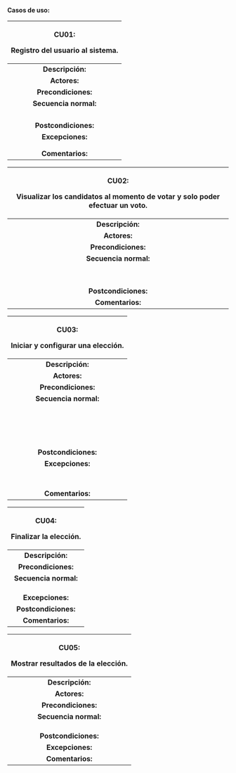 **Casos de uso:**


|<p>**CU01:**</p><p>**Registro del usuario al sistema.**</p>|
| :-: |
|**Descripción:**|El usuario, ya sea votante o administrador, deberá de ingresar su matrícula para ser identificado por el sistema.|
|**Actores:**|Usuarios votantes y administradores.|
|**Precondiciones:**|<p>-El usuario debe poseer su matrícula.</p><p>-El usuario debe de estar dado de alta en el sistema.</p>|
|**Secuencia normal:**|**Paso**|**Acción**|
||1|El usuario accederá a la página web.|
||2|Al acceder a la página web, aparecerá un mensaje dándole la bienvenida al usuario y pidiéndole que ingrese su matrícula para identificarlo, seguido de esto habrá un espacio de texto donde el usuario podrá ingresar su matrícula.|
||3|Una vez ingresado su matrícula, el usuario será identificado y redirigido a la pantalla principal que le corresponde según si es un administrador o un votante.|
||4|El usuario podrá salir de sesión simplemente cerrando la ventana o dándole clic al botón para salir sesión en la esquina superior izquierda, donde será redirigido a la página de inicio de sesión.|
|**Postcondiciones:**|El usuario al iniciar sesión será capaz de realizar funciones de votante o administrador, según sea su cuenta.|
|**Excepciones:**|**Paso**|**Acción.**|
||2|*Al acceder a la página web, aparecerá un mensaje dándole la bienvenida al usuario y pidiéndole que ingrese su matrícula para identificarlo, seguido de esto habrá un espacio de texto donde el usuario podrá ingresar su matrícula.*|
|||E.1|En caso de ingresar credenciales invalidas, el sistema enviara un mensaje en el que indique que la información es incorrecta, lo corrija e intente de nuevo.|
|**Comentarios:**|En el caso de la cuenta administrador, por el momento solo será una, tendrá acceso a ella solamente el equipo de desarrollo y para acceder a ella será a través de una cadena de caracteres que el equipo de desarrollo decida.|



|<p>**CU02:**</p><p>**Visualizar los candidatos al momento de votar y solo poder efectuar un voto.**</p>|
| :-: |
|**Descripción:**|El usuario podrá ver a los candidatos con su respectiva imagen y podrá emitir un único voto.|
|**Actores:**|Votantes.|
|**Precondiciones:**|El usuario ya autentificado debe encontrarse en la plataforma.|
|**Secuencia normal:**|**Paso**|**Acción**|
||1|El votante ingresa a la opción de votar.|
||2|El votante visualizará la imagen y el nombre de cada candidato. El nombre está dentro de un recuadro.|
||3|El votante selecciona el nombre del candidato por el cual desea votar.|
||4|El votante selecciona el recuadro que dice confirmar.|
||5|El sistema genera una ventana emergente que le advierte al usuario que solo puede votar una vez y le pide al usuario confirmar nuevamente su voto.|
||6|El votante confirma su voto.|
||7|El sistema redirige al usuario a la página principal.|
||8|El votante al intentar darle a la opción de votar este no podrá acceder.|
|**Postcondiciones:**|<p>1.- El voto se registró </p><p>2.- El usuario no está en la posibilidad de realizar otro voto.</p>|
|**Comentarios:**|Será una única imagen la que tendrá cada candidato.|



|<p>**CU03:**</p><p>**Iniciar y configurar una elección.**</p>|
| :-: |
|**Descripción:**|El administrador podrá crear una elección y configurar la misma al momento de crearla.|
|**Actores:**|Administradores.|
|**Precondiciones:**|El usuario ya debió de haberse autentificado como administrador.|
|**Secuencia normal:**|**Paso**|**Acción**|
||1|En la pantalla habrá un solo botón, el cual permitirá al administrador a ir a otra página.|
||2|En esa nueva página, tendrá las opciones de crear los candidatos, poner un tiempo límite de la elección, cancelar la elección y confirmar la creación de la misma, para cada opción hay un botón especifico.|
|||2.1|El administrador al interactuar con el botón de crear candidatos aparecerá una ventana emergente con una lista de los candidatos ya creados, un botón para confirmar cambios, un botón para cerrar la ventana y dos espacios para poner el nombre y la imagen del candidato.|
||||a)|El espacio de texto será de máximo 50 caracteres para el nombre.|
||||b)|El espacio para subir la imagen solo permitirá archivos de imagen .jpg y .png y con un tamaño menor a 5MB.|
||||c)|Al presionar el botón para cerrar la ventana, el administrador vuele al paso 2.|
||||d)|Al presionar el botón de confirmar, el nombre de candidato se guardará en la lista de candidatos.|
||||e)|En la lista de candidatos habrá un voto al lado de cada nombre para eliminar candidatos, cuando el candidato sea borrado se eliminará de la lista.|
|||2.2|Al presionar el botón de tiempo límite de la elección saldrá una ventana emergente con 3 campos de texto y un botón para confirmar cambios.|
||||a)|Los 3 campos de texto servirán para establecer los minutos, horas y días que durará específicamente la elección.|
||||b)|Al presionar el botón para confirmar los cambios el administrador vuelve al paso 2.|
|||2.3|Al presionar el botón de cancelar elección, el administrador será devuelto al paso 1.|
||3|Una vez ya ingresado los candidatos y el tiempo que durará la elección, el administrador pulsará el botón crear elección.|
||4|Al presionar el botón, aparecerá una ventana emergente que avisará al administrador que, una vez iniciada la elección, no se puede configurar.|
||5|El administrador presionara el botón de aceptar, esto ocasionara que sea devuelto a la pantalla principal y la elección empiece a estar en curso.|
||6|El botón para crear elección es sustituido por uno que dice “finalizar elección”.|
|**Postcondiciones:**|La elección ya está creada, en curso y ya no se puede configurar.|
|**Excepciones:**|Durante el proceso de creación de la elección, si el usuario pierde la conexión con la página web entonces el administrador tendrá que iniciar sesión de nuevo y empezar todo el proceso de nuevo|
||**Paso**|**Acción**|
||2.1 - d)|*Al presionar el botón de confirmar, el nombre de candidato se guardará en la lista de candidatos.*|
|||E.1|En caso de no haber un nombre en el espacio de texto, no se agregará nada a la lista.|
||2.2 - b)|*Al presionar el botón para confirmar los cambios el administrador vuelve al paso 2.*|
|||E.1|En caso de que en los espacios de texto haya caracteres que no sean números, saldrá un aviso al administrador indicando que solo debe ingresar números en ese espacio.|
||3|*Una vez ya ingresado los candidatos y el tiempo que durará la elección, el administrador pulsará el botón crear elección.*|
|||E.1|En caso de haber menos de dos candidatos, saldrá un mensaje indicando que la cantidad de candidatos es insuficiente para crear una elección.|
|**Comentarios:**|Solo se mantendrá una elección a la vez y solo habrá una cuenta administradora durante el desarrollo de este proyecto.|



|<p>**CU04:**</p><p>**Finalizar la elección.**</p>|
| :-: |
|**Descripción:**|El administrador podrá ingresar a la página web para finalizar manualmente una elección.|
|**Precondiciones:**|<p>1.-El administrador ya debió de haberse autentificado.</p><p>2.-Debe de estar en curso una elección.</p>|
|**Secuencia normal:**|**Paso**|**Acción**|
||**1**|En la pantalla principal del administrador habrá un botón para finalizar una elección.|
||**2**|El administrador al presionar ese botón recibirá una ventana emergente advirtiendo que, una vez finalizada la elección, se mostrarán los resultados y no podrán alterarse los mismos.|
||**3**|Al aceptar, la elección será finalizada y el administrador será llevado de vuelta a una pantalla principal con un botón para crear una elección.|
|**Excepciones:**|N/A|
|**Postcondiciones:**|<p>-La elección ha finalizado y se mostraran los resultados</p><p>-Se podrá crear una nueva elección pasadas las 24 horas de haber finalizado la anterior.</p>|
|**Comentarios:**|N/A|



|<p>**CU05:**</p><p>**Mostrar resultados de la elección.**</p>|
| :-: |
|**Descripción:**|Al finalizar la elección, el votante podrá visualizar la cantidad de votos de cada candidato de la elección y el ganador de la misma.|
|**Actores:**|Votantes.|
|**Precondiciones:**|<p>- La elección ha finalizado.</p><p>- No han transcurrido las 24 horas desde que finalizo la elección.</p>|
|**Secuencia normal:**|**Paso**|**Acción**|
||1|Posterior a registrarse, en la pantalla del votante aparecerá un botón para visualizar los resultados.|
||2|Al presionar el botón, el votante irá a una página donde se podrá ver una lista con los candidatos y la cantidad de votos que recibieron. La lista estará ordenada de mayor a menor cantidad de votos.|
||3|Cuando el votante este dentro de esta página, aparecerá una advertencia en la que se dirá que en un lapso de 24 horas ya no será posible ver los resultados.|
|**Postcondiciones:**|Una vez pasadas las 24 horas, ya no será posible ver los resultados de la elección.|
|**Excepciones:**|N/A|
|**Comentarios:**|N/A|
